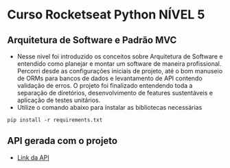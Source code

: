 # Curso Rocketseat Python NÍVEL 5
## Arquitetura de Software e Padrão MVC
- Nesse nivel foi introduzido os conceitos sobre Arquitetura de Software e entendido como planejar e montar um software de maneira profissional. Percorri desde as configurações iniciais de projeto, até o bom manuseio de ORMs para bancos de dados e levantamento de API contendo validação de erros. O projeto foi finalizado entendendo toda a separação de diretórios, desenvolvimento de features sustentáveis e aplicação de testes unitários.
- Utilize o comando abaixo para ínstalar as bibliotecas necessárias
```
pip install -r requirements.txt
``` 

## API gerada com o projeto
- [Link da API](/API%20-%20Curso%20Rockeatseat%20Python%20NÍVEL%205%20-%20Arquitetura%20de%20Software%20e%20Padrão%20MVC.postman_collection.json)

